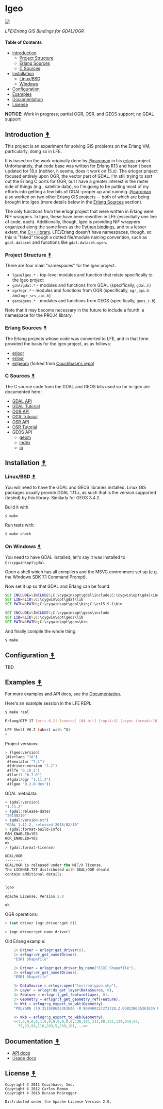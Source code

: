 # lgeo


[![][lgeo-logo]][lgeo-logo-large]

[lgeo-logo]: resources/images/lgeo-250x.png
[lgeo-logo-large]: resources/images/lgeo-1000x.png

*LFE/Erlang GIS Bindings for GDAL/OGR*


#### Table of Contents

* [Introduction](#introduction-)
  * [Project Structure](#project-structure-)
  * [Erlang Sources](#erlang-sources-)
  * [C Sources](#c-sources-)
* [Installation](#installation-)
  * [Linux/BSD](#linuxbsd-)
  * [Windows](#on-windows-)
* [Configuration](#configuration-)
* [Examples](#examples-)
* [Documentation](#documentation-)
* [License](#license-)


**NOTICE**: Work in progress; partial OGR, OSR, and GEOS support; no GDAL support


## Introduction [&#x219F;](#table-of-contents)

This project is an experiment for solving GIS problems on the Erlang VM, particularly, doing so in LFE.

It is based on the work originally done by [@caroman](https://github.com/caroman) in his [erlogr](https://github.com/caroman/erlogr) project. Unfortunately, that code base was written for Erlang R13 and hasn't been updated for 18.x (neither, it seems, does it work on 15.x). The erloger project focused entirely upon OGR, the vector part of GDAL. I'm still trying to sort out the Erlang C ports for OGR, but I have a greater interest in the raster side of things (e.g., satellite data), so I'm going to be putting most of my efforts into getting a few bits of GDAL-proper up and runnnig. [@caroman](https://github.com/caroman) also worked on two other Erlang GIS projects -- both of which are being brought into lgeo (more details below in the [Erlang Sources](#erlang-sources-) section).

The only functions from the erlogr project that were written in Erlang were NIF wrappers. In lgeo, these have been rewritten in LFE (essentially one line of code, each). Additionally, though, lgeo is providing NIF wrappers organized along the same lines as the [Python bindings](http://gdal.org/python/), and to a lesser extent, the [C++ library](http://gdal.org/1.11/annotated.html). LFE/Erlang doesn't have namespaces, though, so this is "faked" though a dotted file/module naming convention, such as ``gdal.dataset`` and functions like ``gdal.dataset:open``.


### Project Structure [&#x219F;](#table-of-contents)

There are four main "namespaces" for the lgeo project:

* ``lgeo``/``lgeo.*`` - top-level modules and function that relate specifically to
  the lgeo project
* ``gdal``/``gdal.*`` - modules and functions from GDAL (specifically, ``gdal.h``)
* ``ogr``/``ogr.*`` - modules and functions from OGR (specifically, ``ogr_api.h``
  and ``ogr_srs_api.h``)
* ``geos``/``geos.*`` - modules and functions from GEOS (specifically, ``geos_c.h``)

Note that it may become necessary in the future to include a fourth: a namespace for
the PROJ4 library.


### Erlang Sources [&#x219F;](#table-of-contents)

The Erlang projects whose code was converted to LFE, and in that form provided the basis
for the lgeo project, as as follows:

* [erlogr](https://github.com/caroman/erlogr)
* [erlosr](https://github.com/caroman/erlosr)
* [erlgeom](https://github.com/caroman/erlgeom) (forked from [Couchbase's repo](https://github.com/couchbaselabs/erlgeom))


### C Sources [&#x219F;](#table-of-contents)

The C source code from the GDAL and GEOS bits used so far in lgeo are documented here:

* [GDAL API](http://gdal.org/1.11/gdal_8h.html)
* [GDAL Tutorial](http://gdal.org/1.11/gdal_tutorial.html)
* [OGR API](http://gdal.org/1.11/ogr/ogr__api_8h.html)
* [OGR Tutorial](http://gdal.org/1.11/ogr/ogr_apitut.html)
* [OSR API](http://gdal.org/1.11/ogr/classOGRSpatialReference.html)
* [OSR Tutorial](http://gdal.org/1.11/ogr/osr_tutorial.html)
* GEOS API
  * [geom](http://geos.osgeo.org/doxygen/namespacegeos_1_1geom.html)
  * [index](http://geos.osgeo.org/doxygen/namespacegeos_1_1index.html)
  * [io](http://geos.osgeo.org/doxygen/namespacegeos_1_1io.html)


## Installation [&#x219F;](#table-of-contents)


### Linux/BSD [&#x219F;](#table-of-contents)

You will need to have the GDAL and GEOS libraries installed. Linux GIS packages usually provide GDAL 1.11.x, as such that is the version supported (tested) by this library. Similarly for GEOS 3.4.2.

Build it with:

```bash
$ make
```

Run tests with:

```bash
$ make check
```


### On Windows [&#x219F;](#table-of-contents)

You need to have GDAL installed, let's say it was installed to `C:\cygwin\opt\gdal`.

Open a shell which has all compilers and the MSVC environment set up (e.g. the
Windows SDK 7.1 Command Prompt).

Now set it up so that GDAL and Erlang can be found:

```cmd
SET INCLUDE=%INCLUDE%;C:\cygwin\opt\gdal\include;C:\cygwin\opt\gdal\include\gdal
SET LIB=%LIB%;C:\cygwin\opt\gdal\lib
SET PATH=%PATH%;C:\cygwin\opt\gdal\bin;C:\erl5.9.1\bin

SET INCLUDE=%INCLUDE%;C:\cygwin\opt\geos\include
SET LIB=%LIB%;C:\cygwin\opt\geos\lib
SET PATH=%PATH%;C:\cygwin\opt\geos\bin
```

And finally compile the whole thing:

```bash
$ make
```


## Configuration [&#x219F;](#table-of-contents)

TBD


## Examples [&#x219F;](#table-of-contents)

For more examples and API docs, see the [Documentation](#documentation-).

Here's an example session in the LFE REPL:

```bash
$ make repl

Erlang/OTP 17 [erts-6.2] [source] [64-bit] [smp:4:4] [async-threads:10] ...

LFE Shell V6.2 (abort with ^G)
>
```

Project versions:

```cl
> (lgeo:version)
(#(erlang "18")
 #(emulator "7.1")
 #(driver-version "3.2")
 #(lfe "0.10.1")
 #(lutil "0.7.0")
 #(gdal/ogr "1.11.2")
 #(lgeo "0.2.0-dev"))
```

GDAL metadata:

```cl
> (gdal:version)
"1.11.2"
> (gdal:release-date)
"20150210"
> (gdal:version-str)
"GDAL 1.11.2, released 2015/02/10"
> (gdal:format-build-info)
PAM_ENABLED=YES
OGR_ENABLED=YES
ok
> (gdal:format-license)

GDAL/OGR
--------
GDAL/OGR is released under the MIT/X license.
The LICENSE.TXT distributed with GDAL/OGR should
contain additional details.


lgeo
----
Apache License, Version 2.0

ok
```

OGR operations:

```cl
> (set driver (ogr.driver:get 0))

> (ogr.driver:get-name driver)

```

Old Erlang example:

```erlang
    1> Driver = erlogr:get_driver(0),
    1> erlogr:dr_get_name(Driver).
    "ESRI Shapefile"

    2> Driver = erlogr:get_driver_by_name("ESRI Shapefile"),
    2> erlogr:dr_get_name(Driver).
    "ESRI Shapefile"

    3> DataSource = erlogr:open("test/polygon.shp"),
    3> Layer = erlogr:ds_get_layer(DataSource, 0),
    3> Feature = erlogr:l_get_feature(Layer, 0),
    3> Geometry = erlogr:f_get_geometry_ref(Feature),
    3> Wkt = erlogr:g_export_to_wkt(Geometry).
    "POLYGON ((0.351988636363636 -0.969460227272728,2.058238636363636 0.086505681818182,2.690625 -1.524289772727273,0.0 -2.0015625,-0.304261363636364 -1.828551136363636,0.351988636363636 -0.969460227272728))"

    4> Wkb = erlogr:g_export_to_wkb(Geometry).
    <<1,3,0,0,0,1,0,0,0,6,0,0,0,136,181,111,88,251,134,214,63,
      72,23,93,116,209,5,239,191,...>>
```


## Documentation [&#x219F;](#table-of-contents)

* [API docs]()
* [Usage docs]()


## License [&#x219F;](#table-of-contents)

```
Copyright © 2011 Couchbase, Inc.
Copyright © 2012 Carlos Roman
Copyright © 2016 Duncan McGreggor

Distributed under the Apache License Version 2.0.
```
